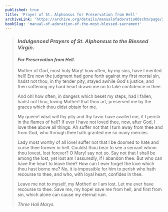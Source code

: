 ```yaml
---
published: true
title: 'Prayer of St. Alphonsus for Preservation from Hell'
archiveLink: 'https://archive.org/details/manualofadoratio00schm/page/376?view=theater'
bookSlug: 'manual-of-adoration-of-the-most-blessed-sacrament'
---
```


> ### *Indulgenced Prayers of St. Alphonsus to the Blessed Virgin.*
>
> #### *For Preservation from Hell.*
>
> Mother of God, most holy Mary! how often, by my sins, have I merited hell! Ere now the judgment had gone forth against my first mortal sin, hadst not thou, in thy tender pity, stayed awhile God's justice, and then softening my hard heart drawn me on to take confidence in thee.
>
> And oh! how often, in dangers which beset my steps, had I fallen, hadst not thou, loving Mother! that thou art, preserved me by the graces which thou didst obtain for me.
>
> My queen! what will thy pity and thy favor have availed me, if I perish in the flames of hell? If ever I have not loved thee, now, after God, I love thee above all things. Ah suffer not that I turn away from thee and from God, who through thee hath granted me so many mercies.
>
> Lady most worthy of all love! suffer not that I be doomed to hate and curse thee forever in hell. Couldst thou bear to see a servant whom thou lovest, lost forever? O Mary! say not so. Say not that I shall be among the lost, yet lost am I assuredly, if I abandon thee. But who can have the heart to leave thee? How can I ever forget the love which thou hast borne me? No, it is impossible for him to perish who hath recourse to thee, and who, with loyal heart, confides in thee.
>
> Leave me not to myself, my Mother! or I am lost. Let me ever have recourse to thee. Save me, my hope! save me from hell, and first from sin, which alone can cause my eternal ruin.
>
> *Three Hail Marys.*
